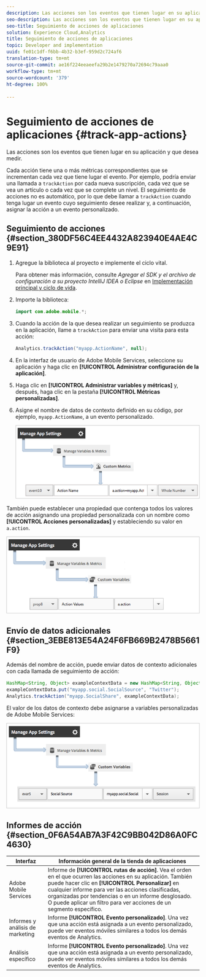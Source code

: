 ```yaml
---
description: Las acciones son los eventos que tienen lugar en su aplicación y que desea medir.
seo-description: Las acciones son los eventos que tienen lugar en su aplicación y que desea medir.
seo-title: Seguimiento de acciones de aplicaciones
solution: Experience Cloud,Analytics
title: Seguimiento de acciones de aplicaciones
topic: Developer and implementation
uuid: fe01c1df-f6bb-4b32-b3ef-959d2c724af6
translation-type: tm+mt
source-git-commit: ae16f224eeaeefa29b2e1479270a72694c79aaa0
workflow-type: tm+mt
source-wordcount: '379'
ht-degree: 100%

---
```



# Seguimiento de acciones de aplicaciones {#track-app-actions}

Las acciones son los eventos que tienen lugar en su aplicación y que desea medir.

Cada acción tiene una o más métricas correspondientes que se incrementan cada vez que tiene lugar el evento. Por ejemplo, podría enviar una llamada a `trackAction` por cada nueva suscripción, cada vez que se vea un artículo o cada vez que se complete un nivel. El seguimiento de acciones no es automático, por lo que debe llamar a `trackAction` cuando tenga lugar un evento cuyo seguimiento desee realizar y, a continuación, asignar la acción a un evento personalizado.

## Seguimiento de acciones {#section_380DF56C4EE4432A823940E4AE4C9E91}

1. Agregue la biblioteca al proyecto e implemente el ciclo vital.

   Para obtener más información, consulte *Agregar el SDK y el archivo de configuración a su proyecto IntelliJ IDEA o Eclipse* en [Implementación principal y ciclo de vida](/help/android/getting-started/dev-qs.md).

1. Importe la biblioteca:

   ```java
   import com.adobe.mobile.*;
   ```

1. Cuando la acción de la que desea realizar un seguimiento se produzca en la aplicación, llame a `trackAction` para enviar una visita para esta acción:

   ```java
   Analytics.trackAction("myapp.ActionName", null);
   ```

1. En la interfaz de usuario de Adobe Mobile Services, seleccione su aplicación y haga clic en **[!UICONTROL Administrar configuración de la aplicación]**.
1. Haga clic en **[!UICONTROL Administrar variables y métricas]** y, después, haga clic en la pestaña **[!UICONTROL Métricas personalizadas]**.

1. Asigne el nombre de datos de contexto definido en su código, por ejemplo, `myapp.ActionName`, a un evento personalizado.

   ![](assets/map-event-context-data.png)

También puede establecer una propiedad que contenga todos los valores de acción asignando una propiedad personalizada con un nombre como **[!UICONTROL Acciones personalizadas]** y estableciendo su valor en `a.action`.

![](assets/map-custom-prop.png)

## Envío de datos adicionales {#section_3EBE813E54A24F6FB669B2478B5661F9}

Además del nombre de acción, puede enviar datos de contexto adicionales con cada llamada de seguimiento de acción:

```java
HashMap<String, Object> exampleContextData = new HashMap<String, Object>(); 
exampleContextData.put("myapp.social.SocialSource", "Twitter"); 
Analytics.trackAction("myapp.SocialShare", exampleContextData);
```

El valor de los datos de contexto debe asignarse a variables personalizadas de Adobe Mobile Services:

![](assets/map-variable-context-action.png)

## Informes de acción {#section_0F6A54AB7A3F42C9BB042D86A0FC4630}

| Interfaz | Información general de la tienda de aplicaciones |
|--- |--- |
| Adobe Mobile Services | Informe de **[!UICONTROL rutas de acción]**.  Vea el orden en el que ocurren las acciones en su aplicación. También puede hacer clic en **[!UICONTROL Personalizar]** en cualquier informe para ver las acciones clasificadas, organizadas por tendencias o en un informe desglosado. O puede aplicar un filtro para ver acciones de un segmento específico. |
| Informes y análisis de marketing | Informe **[!UICONTROL Evento personalizado]**. Una vez que una acción está asignada a un evento personalizado, puede ver eventos móviles similares a todos los demás eventos de Analytics. |
| Análisis específico | Informe **[!UICONTROL Evento personalizado]**. Una vez que una acción está asignada a un evento personalizado, puede ver eventos móviles similares a todos los demás eventos de Analytics. |

